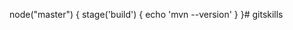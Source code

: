 node("master") {
        stage('build') {
                echo  'mvn --version'
            }
}# gitskills
